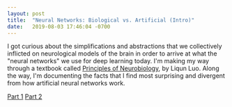 ```yaml
---
layout: post
title:  "Neural Networks: Biological vs. Artificial (Intro)"
date:   2019-08-03 17:46:04 -0700
---
```


I got curious about the simplifications and abstractions that we collectively inflicted on neurological models of the brain in order to arrive at what the "neural networks" we use for deep learning today. I'm making my way through a textbook called [Principles of Neurobiology](https://www.amazon.com/Principles-Neurobiology-Liqun-Luo/dp/0815344945/), by Liqun Luo. Along the way, I'm documenting the facts that I find most surprising and divergent from how artificial neural networks work.

[Part 1](http://zswitten.github.io/2019/08/04/neuroscience-neural-networks-1-3)
[Part 2](https://zswitten.github.io/2019/09/08/neuroscience-neural-networks-4.html)
